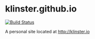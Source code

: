 klinster.github.io
==================

[![Build Status](https://travis-ci.org/klinster/klinster.github.io.svg?branch=master)](https://travis-ci.org/klinster/klinster.github.io)

A personal site located at http://klinster.io
